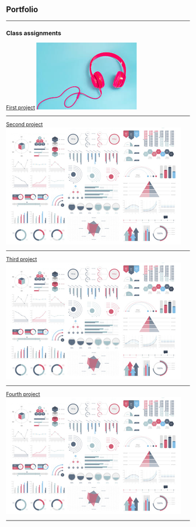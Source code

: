 ## Portfolio

---

### Class assignments

[First project](https://github.com/eliantiudic/cisc3130-first-assignment)
<img src="images/music image.jpg?raw=true"/>

---
[Second project](https://github.com/eliantiudic/cisc3130-assignment2)
<img src="images/dummy_thumbnail.jpg?raw=true"/>

---
[Third project](https://github.com/eliantiudic/cisc3130-assignment3)
<img src="images/dummy_thumbnail.jpg?raw=true"/>

---
[Fourth project](https://github.com/eliantiudic/assignment-4)
<img src="images/dummy_thumbnail.jpg?raw=true"/>

---




<!-- Remove above link if you don't want to attibute -->
